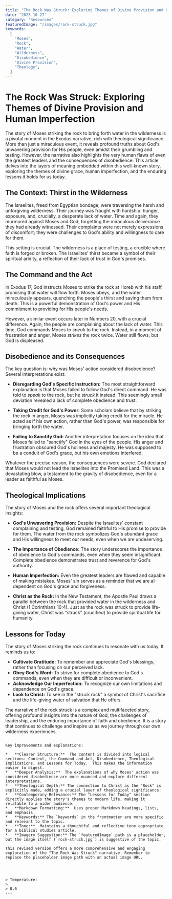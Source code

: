 ```yaml
---
title: "The Rock Was Struck: Exploring Themes of Divine Provision and Human Imperfection"
date: "2023-10-27"
category: "Resources"
featuredImage: "/images/rock-struck.jpg"
keywords:
  [
    "Moses",
    "Rock",
    "Water",
    "Wilderness",
    "Disobedience",
    "Divine Provision",
    "Theology",
  ]
---
```


# The Rock Was Struck: Exploring Themes of Divine Provision and Human Imperfection

The story of Moses striking the rock to bring forth water in the wilderness is a pivotal moment in the Exodus narrative, rich with theological significance. More than just a miraculous event, it reveals profound truths about God's unwavering provision for His people, even amidst their grumbling and testing. However, the narrative also highlights the very human flaws of even the greatest leaders and the consequences of disobedience. This article delves into the layers of meaning embedded within this well-known story, exploring the themes of divine grace, human imperfection, and the enduring lessons it holds for us today.

## The Context: Thirst in the Wilderness

The Israelites, freed from Egyptian bondage, were traversing the harsh and unforgiving wilderness. Their journey was fraught with hardship: hunger, exposure, and, crucially, a desperate lack of water. Time and again, they murmured against Moses and God, forgetting the miraculous deliverance they had already witnessed. Their complaints were not merely expressions of discomfort; they were challenges to God's ability and willingness to care for them.

This setting is crucial. The wilderness is a place of testing, a crucible where faith is forged or broken. The Israelites' thirst became a symbol of their spiritual aridity, a reflection of their lack of trust in God's promises.

## The Command and the Act

In Exodus 17, God instructs Moses to strike the rock at Horeb with his staff, promising that water will flow forth. Moses obeys, and the water miraculously appears, quenching the people's thirst and saving them from death. This is a powerful demonstration of God's power and His commitment to providing for His people's needs.

However, a similar event occurs later in Numbers 20, with a crucial difference. Again, the people are complaining about the lack of water. This time, God commands Moses to _speak_ to the rock. Instead, in a moment of frustration and anger, Moses _strikes_ the rock twice. Water still flows, but God is displeased.

## Disobedience and its Consequences

The key question is: why was Moses' action considered disobedience? Several interpretations exist:

- **Disregarding God's Specific Instruction:** The most straightforward explanation is that Moses failed to follow God's direct command. He was told to _speak_ to the rock, but he _struck_ it instead. This seemingly small deviation revealed a lack of complete obedience and trust.

- **Taking Credit for God's Power:** Some scholars believe that by striking the rock in anger, Moses was implicitly taking credit for the miracle. He acted as if his own action, rather than God's power, was responsible for bringing forth the water.

- **Failing to Sanctify God:** Another interpretation focuses on the idea that Moses failed to "sanctify" God in the eyes of the people. His anger and frustration obscured God's holiness and majesty. He was supposed to be a conduit of God's grace, but his own emotions interfered.

Whatever the precise reason, the consequences were severe. God declared that Moses would not lead the Israelites into the Promised Land. This was a devastating blow, a testament to the gravity of disobedience, even for a leader as faithful as Moses.

## Theological Implications

The story of Moses and the rock offers several important theological insights:

- **God's Unwavering Provision:** Despite the Israelites' constant complaining and testing, God remained faithful to His promise to provide for them. The water from the rock symbolizes God's abundant grace and His willingness to meet our needs, even when we are undeserving.

- **The Importance of Obedience:** The story underscores the importance of obedience to God's commands, even when they seem insignificant. Complete obedience demonstrates trust and reverence for God's authority.

- **Human Imperfection:** Even the greatest leaders are flawed and capable of making mistakes. Moses' sin serves as a reminder that we are all dependent on God's grace and forgiveness.

- **Christ as the Rock:** In the New Testament, the Apostle Paul draws a parallel between the rock that provided water in the wilderness and Christ (1 Corinthians 10:4). Just as the rock was struck to provide life-giving water, Christ was "struck" (crucified) to provide spiritual life for humanity.

## Lessons for Today

The story of Moses striking the rock continues to resonate with us today. It reminds us to:

- **Cultivate Gratitude:** To remember and appreciate God's blessings, rather than focusing on our perceived lack.
- **Obey God's Word:** To strive for complete obedience to God's commands, even when they are difficult or inconvenient.
- **Acknowledge Our Imperfection:** To recognize our own limitations and dependence on God's grace.
- **Look to Christ:** To see in the "struck rock" a symbol of Christ's sacrifice and the life-giving water of salvation that He offers.

The narrative of the rock struck is a complex and multifaceted story, offering profound insights into the nature of God, the challenges of leadership, and the enduring importance of faith and obedience. It is a story that continues to challenge and inspire us as we journey through our own wilderness experiences.

```

Key improvements and explanations:

*   **Clearer Structure:**  The content is divided into logical sections: Context, the Command and Act, Disobedience, Theological Implications, and Lessons for Today.  This makes the information easier to digest.
*   **Deeper Analysis:**  The explanations of why Moses' action was considered disobedience are more nuanced and explore different interpretations.
*   **Theological Depth:** The connection to Christ as the "Rock" is explicitly made, adding a crucial layer of theological significance.
*   **Contemporary Relevance:** The "Lessons for Today" section directly applies the story's themes to modern life, making it relatable to a wider audience.
*   **Markdown Formatting:**  Uses proper Markdown headings, lists, and emphasis.
*   **Keywords:** The `keywords` in the frontmatter are more specific and relevant to the topic.
*   **Tone:**  Maintains a thoughtful and reflective tone appropriate for a biblical studies article.
*   **Imagery Suggestion:** The `featuredImage` path is a placeholder, but the image itself (`rock-struck.jpg`) is suggestive of the topic.

This revised version offers a more comprehensive and engaging exploration of the "The Rock Was Struck" narrative. Remember to replace the placeholder image path with an actual image URL.




> Temperature:
>
> 0.6
---

```
